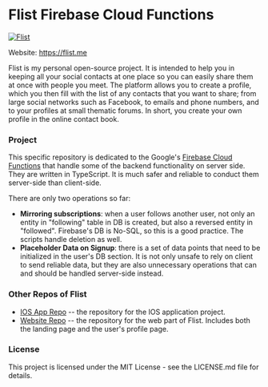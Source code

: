 # Flist Firebase Cloud Functions

[![Flist](https://flist.me/css/favicons/android-icon-72x72.png)](https://flist.me)

Website: https://flist.me

Flist is my personal open-source project. It is intended to help you in keeping all your social contacts at one place so you can easily share them at once with people you meet. The platform allows you to create a profile, which you then fill with the list of any contacts that you want to share; from large social networks such as Facebook, to emails and phone numbers, and to your profiles at small thematic forums. In short, you create your own profile in the online contact book.

### Project

This specific repository is dedicated to the Google's [Firebase Cloud Functions](https://firebase.google.com) that handle some of the backend functionality on server side. They are written in TypeScript. It is much safer and reliable to conduct them server-side than client-side.

There are only two operations so far:
   - **Mirroring subscriptions**: when a user follows another user, not only an entity in "following" table in DB is created, but also a reversed entity in "followed". Firebase's DB is No-SQL, so this is a good practice. The scripts handle deletion as well.
   - **Placeholder Data on Signup**: there is a set of data points that need to be initialized in the user's DB section. It is not only unsafe to rely on client to send reliable data, but they are also unnecessary operations that can and should be handled server-side instead. 


### Other Repos of Flist
   - [IOS App Repo](https://github.com/romatallinn/flist-ios.git) -- the repository for the IOS application project.
   - [Website Repo](https://github.com/romatallinn/flist-ios/blob/master) -- the repository for the web part of Flist. Includes both the landing page and the user's profile page.


### License
This project is licensed under the MIT License - see the LICENSE.md file for details.

